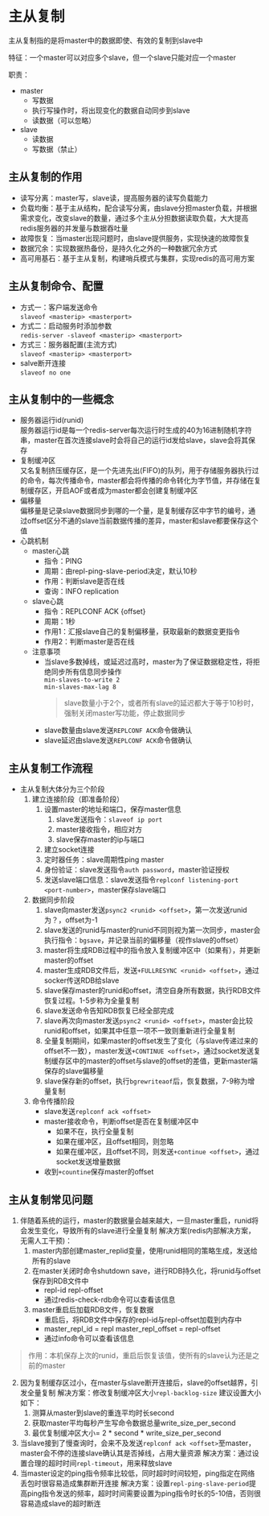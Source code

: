 # 主从复制
主从复制指的是将master中的数据即使、有效的复制到slave中

特征：一个master可以对应多个slave，但一个slave只能对应一个master

职责：
- master
  - 写数据
  - 执行写操作时，将出现变化的数据自动同步到slave
  - 读数据（可以忽略）
- slave
  - 读数据
  - 写数据（禁止）

## 主从复制的作用
- 读写分离：master写，slave读，提高服务器的读写负载能力
- 负载均衡：基于主从结构，配合读写分离，由slave分担master负载，并根据需求变化，改变slave的数量，通过多个主从分担数据读取负载，大大提高redis服务器的并发量与数据吞吐量
- 故障恢复：当master出现问题时，由slave提供服务，实现快速的故障恢复
- 数据冗余：实现数据热备份，是持久化之外的一种数据冗余方式
- 高可用基石：基于主从复制，构建哨兵模式与集群，实现redis的高可用方案

## 主从复制命令、配置
- 方式一：客户端发送命令  
  `slaveof <masterip> <masterport>`  
- 方式二：启动服务时添加参数  
  `redis-server -slaveof <masterip> <masterport>`  
- 方式三：服务器配置(主流方式)  
  `slaveof <masterip> <masterport>`  
- salve断开连接  
  `slaveof no one`  

## 主从复制中的一些概念
- 服务器运行id(runid)  
  服务器运行id是每一个redis-server每次运行时生成的40为16进制随机字符串，master在首次连接slave时会将自己的运行id发给slave，slave会将其保存
- 复制缓冲区  
  又名复制挤压缓存区，是一个先进先出(FIFO)的队列，用于存储服务器执行过的命令，每次传播命令，master都会将传播的命令转化为字节值，并存储在复制缓存区，开启AOF或者成为master都会创建复制缓冲区
- 偏移量  
  偏移量是记录slave数据同步到哪的一个量，是复制缓存区中字节的编号，通过offset区分不通的slave当前数据传播的差异，master和slave都要保存这个值
- 心跳机制
  - master心跳
    - 指令：PING
    - 周期：由repl-ping-slave-period决定，默认10秒
    - 作用：判断slave是否在线
    - 查询：INFO replication
  - slave心跳
    - 指令：REPLCONF ACK {offset}
    - 周期：1秒
    - 作用1：汇报slave自己的复制偏移量，获取最新的数据变更指令
    - 作用2：判断master是否在线
  - 注意事项
    - 当slave多数掉线，或延迟过高时，master为了保证数据稳定性，将拒绝同步所有信息同步操作  
      `min-slaves-to-write 2`  
      `min-slaves-max-lag 8`  
      > slave数量小于2个，或者所有slave的延迟都大于等于10秒时，强制关闭master写功能，停止数据同步
    - slave数量由slave发送`REPLCONF ACK`命令做确认
    - slave延迟由slave发送`REPLCONF ACK`命令做确认


## 主从复制工作流程
- 主从复制大体分为三个阶段
  1. 建立连接阶段（即准备阶段）
     1. 设置master的地址和端口，保存master信息
        1. slave发送指令：`slaveof ip port`
        2. master接收指令，相应对方
        3. slave保存master的ip与端口
     2. 建立socket连接
     3. 定时器任务：slave周期性ping master
     4. 身份验证：slave发送指令`auth password`，master验证授权
     5. 发送slave端口信息：slave发送指令`replconf listening-port <port-number>`，master保存slave端口
  2. 数据同步阶段
     1. slave向master发送`psync2 <runid> <offset>`，第一次发送runid为？，offset为-1
     2. slave发送的runid与master的runid不同则视为第一次同步，master会执行指令：`bgsave`，并记录当前的偏移量（视作slave的offset）
     3. master将生成RDB过程中的指令放入复制缓冲区中（如果有），并更新master的offset
     4. master生成RDB文件后，发送`+FULLRESYNC <runid> <offset>`，通过socker传送RDB给slave
     5. slave保存master的runid和offset，清空自身所有数据，执行RDB文件恢复过程。1-5步称为全量复制
     6. slave发送命令告知RDB恢复已经全部完成
     7. slave再次向master发送`psync2 <runid> <offset>`，master会比较runid和offset，如果其中任意一项不一致则重新进行全量复制
     8. 全量复制期间，如果master的offset发生了变化（与slave传递过来的offset不一致），master发送`+CONTINUE <offset>`，通过socket发送复制缓存区中的master的offset与slave的offset的差值，更新master端保存的slave偏移量
     9. slave保存新的offset，执行`bgrewriteaof`后，恢复数据，7-9称为增量复制
  3. 命令传播阶段
     - slave发送`replconf ack <offset>`
     - master接收命令，判断offset是否在复制缓冲区中
       - 如果不在，执行全量复制
       - 如果在缓冲区，且offset相同，则忽略
       - 如果在缓冲区，且offset不同，则发送`+continue <offset>`，通过socket发送增量数据
     - 收到`+countine`保存master的offset

## 主从复制常见问题
1. 伴随着系统的运行，master的数据量会越来越大，一旦master重启，runid将会发生变化，导致所有的slave进行全量复制
解决方案(redis内部解决方案，无需人工干预)：
   1. master内部创建master_replid变量，使用runid相同的策略生成，发送给所有的slave
   2. 在master关闭时命令shutdown save，进行RDB持久化，将runid与offset保存到RDB文件中
      - repl-id   repl-offset
      - 通过redis-check-rdb命令可以查看该信息
   3. master重启后加载RDB文件，恢复数据
      - 重启后，将RDB文件中保存的repl-id与repl-offset加载到内存中
      - master_repl_id = repl     master_repl_offset = repl-offset
      - 通过info命令可以查看该信息
  > 作用：本机保存上次的runid，重启后恢复该值，使所有的slave认为还是之前的master
2. 因为复制缓存区过小，在master与slave断开连接后，slave的offset越界，引发全量复制
   解决方案：修改复制缓冲区大小`repl-backlog-size`
   建议设置大小如下：
      1. 测算从master到slave的重连平均时长second
      2. 获取master平均每秒产生写命令数据总量write_size_per_second
      3. 最优复制缓冲区大小= 2 * second * write_size_per_second
3. 当slave接到了慢查询时，会来不及发送`replconf ack <offset>`至master，master会不停的连接slave确认其是否掉线，占用大量资源
   解决方案：通过设置合理的超时时间`repl-timeout`，用来释放slave
4. 当master设定的ping指令频率比较低，同时超时时间较短，ping指定在网络丢包时很容易造成集群断开连接
   解决方案：设置`repl-ping-slave-period`提高ping指令发送的频率，超时时间需要设置为ping指令时长的5-10倍，否则很容易造成slave的超时断连